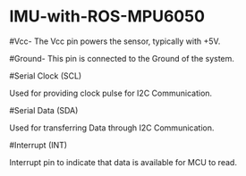 # IMU-with-ROS-MPU6050

#Vcc-
The Vcc pin powers the sensor, typically with +5V.

#Ground-
This pin is connected to the Ground of the system.

#Serial Clock (SCL)

Used for providing clock pulse for I2C Communication.

#Serial Data (SDA)

Used for transferring Data through I2C Communication.

#Interrupt (INT)

Interrupt pin to indicate that data is available for MCU to read.

